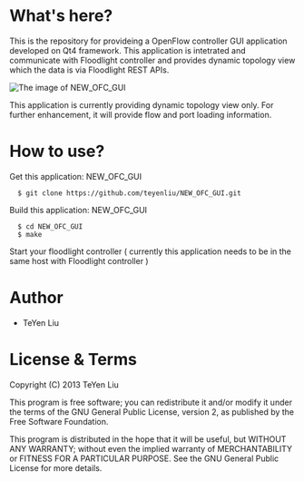 What's here?
============

This is the repository for provideing a OpenFlow controller GUI application
developed on Qt4 framework. This application is intetrated and communicate 
with Floodlight controller and provides dynamic topology view which
the data is via Floodlight REST APIs.

![The image of NEW_OFC_GUI](teyenliu/NEW_OFC_GUI/NEW_OFC_GUI.png)

This application is currently providing dynamic topology view only.
For further enhancement, it will provide flow and port loading information.


How to use?
====

Get this application: NEW_OFC_GUI

      $ git clone https://github.com/teyenliu/NEW_OFC_GUI.git

Build this application: NEW_OFC_GUI

      $ cd NEW_OFC_GUI
      $ make

Start your floodlight controller 
( currently this application needs to be in the same host with Floodlight controller )

	  
Author
=======

* TeYen Liu



License & Terms
===============
Copyright (C) 2013 TeYen Liu

This program is free software; you can redistribute it and/or modify
it under the terms of the GNU General Public License, version 2, as
published by the Free Software Foundation.

This program is distributed in the hope that it will be useful, but
WITHOUT ANY WARRANTY; without even the implied warranty of
MERCHANTABILITY or FITNESS FOR A PARTICULAR PURPOSE.  See the GNU
General Public License for more details.


